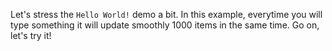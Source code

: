 Let's stress the `Hello World!` demo a bit.
In this example, everytime you will type something it will update smoothly 1000 items in the same time.
Go on, let's try it! 
